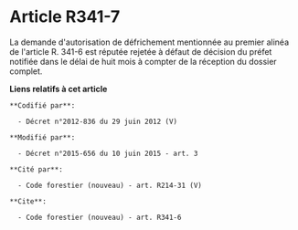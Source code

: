 # Article R341-7

La demande d'autorisation de défrichement mentionnée au premier alinéa de l'article R. 341-6 est réputée rejetée à défaut de
décision du préfet notifiée dans le délai de huit mois à compter de la réception du dossier complet.

**Liens relatifs à cet article**

	**Codifié par**:

	  - Décret n°2012-836 du 29 juin 2012 (V)

	**Modifié par**:

	  - Décret n°2015-656 du 10 juin 2015 - art. 3

	**Cité par**:

	  - Code forestier (nouveau) - art. R214-31 (V)

	**Cite**:

	  - Code forestier (nouveau) - art. R341-6
